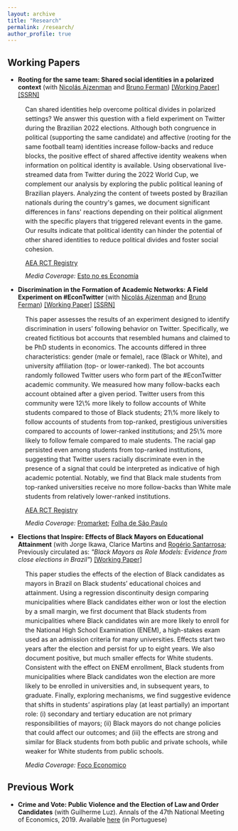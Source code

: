 ```yaml
---
layout: archive
title: "Research"
permalink: /research/
author_profile: true
---
```

## **Working Papers**
- **Rooting for the same team: Shared social identities in a polarized context** (with <a href="http://www.ajzenman.com/" target="_blank">Nicolás Ajzenman</a> and <a href="https://sites.google.com/site/brunoferman/" target="_blank">Bruno Ferman</a>) <a href="../files/Polarization_Twitter_July8.pdf" target="_blank">[Working Paper]</a>  <a href="http://ssrn.com/abstract=4326148" target="_blank">[SSRN]</a> 

<div style="margin-left: 40px;">
<p style="padding-top:0;line-height: 1.5em;margin-bottom:-2px;">Can shared identities help overcome political divides in polarized settings? We answer this question with a field experiment on Twitter during the Brazilian 2022 elections. Although both congruence in political (supporting the same candidate) and affective (rooting for the same football team) identities increase follow-backs and reduce blocks, the positive effect of shared affective identity weakens when information on political identity is available. Using observational live-streamed data from Twitter during the 2022 World Cup, we complement our analysis by exploring the public political leaning of Brazilian players. Analyzing the content of tweets posted by Brazilian nationals during the country's games, we document significant differences in fans' reactions depending on their political alignment with the specific players that triggered relevant events in the game. Our results indicate that political identity can hinder the potential of other shared identities to reduce political divides and foster social cohesion.</p>
  
<p style="margin-bottom:-2px;"><a href="https://www.socialscienceregistry.org/trials/9982" target="_blank">AEA RCT Registry</a></p>

<p><em>Media Coverage:</em> <a href="https://www.noeseconomia.com/p/si-esto-no-es-economia-que-es" target="_blank">Esto no es Economía</a></p>
</div>

- **Discrimination in the Formation of Academic Networks: A Field Experiment on #EconTwitter** (with <a href="http://www.ajzenman.com/" target="_blank">Nicolás Ajzenman</a> and <a href="https://sites.google.com/site/brunoferman/" target="_blank">Bruno Ferman</a>) <a href="../files/Discrimination_Twitter_Jan13.pdf" target="_blank">[Working Paper]</a> <a href="http://ssrn.com/abstract=4323614" target="_blank">[SSRN]</a> 

<div style="margin-left: 40px;">
<p style="padding-top:0;line-height:1.5em;margin-bottom:-2px;">This paper assesses the results of an experiment designed to identify discrimination in users’ following behavior on Twitter. Specifically, we created fictitious bot accounts that resembled humans and claimed to be PhD students in economics. The accounts differed in three characteristics: gender (male or female), race (Black or White), and university affiliation (top- or lower-ranked). The bot accounts randomly followed Twitter users who form part of the #EconTwitter academic community. We measured how many follow-backs each account obtained after a given period. Twitter users from this community were 12\% more likely to follow accounts of White students compared to those of Black students; 21\% more likely to follow accounts of students from top-ranked, prestigious universities compared to accounts of lower-ranked institutions; and 25\% more likely to follow female compared to male students. The racial gap persisted even among students from top-ranked institutions, suggesting that Twitter users racially discriminate even in the presence of a signal that could be interpreted as indicative of high academic potential. Notably, we find that Black male students from top-ranked universities receive no more follow-backs than White male students from relatively lower-ranked institutions.</p>
  
<p style="margin-bottom:-2px;"><a href="https://www.socialscienceregistry.org/trials/9507" target="_blank">AEA RCT Registry</a></p>

<p><em>Media Coverage:</em> <a href="https://www.promarket.org/2023/05/16/discrimination-in-the-formation-of-academic-networks-at-econtwitter/" target="_blank">Promarket</a>; <a href="https://www1.folha.uol.com.br/blogs/politicas-e-justica/2023/04/redes-profissionais-e-discriminacao-no-twitter.shtmls" target="_blank">Folha de São Paulo</a></p>
</div>

- **Elections that Inspire: Effects of Black Mayors on Educational Attainment** (with Jorge Ikawa, Clarice Martins and <a href="https://rogeriosantarrosa.wordpress.com/" target="_blank">Rogério Santarrosa</a>; Previously circulated as: *"Black Mayors as Role Models: Evidence from close elections in Brazil"*) <a href="../files/BlackMayors_May9.pdf" target="_blank">[Working Paper]</a>

<div style="margin-left: 40px;">
<p style="padding-top:0;line-height:1.5em;margin-bottom:-2px;"> This paper studies the effects of the election of Black candidates as mayors in Brazil on Black students’ educational choices and attainment. Using a regression discontinuity design comparing municipalities where Black candidates either won or lost the election by a small margin, we first document that Black students from municipalities where Black candidates win are more likely to enroll for the National High School Examination (ENEM), a high-stakes exam used as an admission criteria for many universities. Effects start two years after the election and persist for up to eight years. We also document positive, but much smaller effects for White students. Consistent with the effect on ENEM enrollment, Black students from municipalities where Black candidates won the election are more likely to be enrolled in universities and, in subsequent years, to graduate. Finally, exploring mechanisms, we find suggestive evidence that shifts in students’ aspirations play (at least partially) an important role: (i) secondary and tertiary education are not primary responsibilities of mayors; (ii) Black mayors do not change policies that could affect our outcomes; and (iii) the effects are strong and similar for Black students from both public and private schools, while weaker for White students from public schools.</p>
  
 <p><em>Media Coverage:</em> <a href="https://dev.focoeconomico.org/2022/12/05/alcaldes-negros-como-role-models-evidencia-de-brasil/" target="_blank">Foco Economico</a></p>
</div>

## **Previous Work**
- **Crime and Vote: Public Violence and the Election of Law and Order Candidates** (with Guilherme Luz). Annals of the 47th National Meeting of Economics, 2019. Available [here](https://www.anpec.org.br/encontro/2019/submissao/files_I/i5-86cc37e2c0fb6bba1b21b13ed0dab573.pdf) (in Portuguese)
